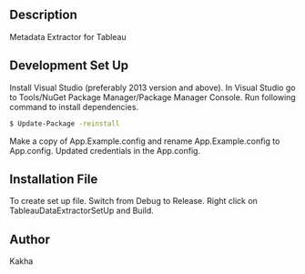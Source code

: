 ## Description

Metadata Extractor for Tableau

## Development Set Up

Install Visual Studio (preferably 2013 version and above).
In Visual Studio go to Tools/NuGet Package Manager/Package Manager Console. 
Run following command to install dependencies.

```sh
$ Update-Package -reinstall
```
Make a copy of App.Example.config and rename App.Example.config to App.config.
Updated credentials in the App.config.


## Installation File
To create set up file. Switch from Debug to Release. Right click on TableauDataExtractorSetUp and Build.

## Author
Kakha

